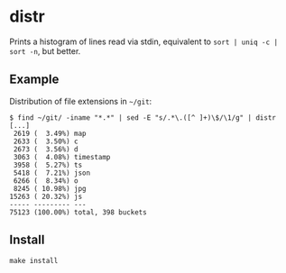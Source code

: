# distr

Prints a histogram of lines read via stdin, equivalent to `sort | uniq -c | sort -n`, but better.

## Example

Distribution of file extensions in `~/git`:

```
$ find ~/git/ -iname "*.*" | sed -E "s/.*\.([^ ]+)\$/\1/g" | distr
[...]
 2619 (  3.49%) map
 2633 (  3.50%) c
 2673 (  3.56%) d
 3063 (  4.08%) timestamp
 3958 (  5.27%) ts
 5418 (  7.21%) json
 6266 (  8.34%) o
 8245 ( 10.98%) jpg
15263 ( 20.32%) js
----- --------- ---
75123 (100.00%) total, 398 buckets
```

## Install

```
make install
```

